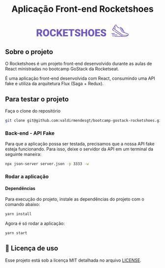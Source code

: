 <h1 align="center">
    <strong>Aplicação Front-end Rocketshoes</strong>
    <br />
    <br />
  <img alt="Rocketshoes" title="Rocketshoes" src=".github/logo.svg" width="300px" />
</h1>

## Sobre o projeto

O Rocketshoes é um projeto front-end desenvolvido durante as aulas de React ministradas no bootcamp GoStack da Rocketseat.

É uma aplicação front-end desenvolvida com React, consumindo uma API fake e utiliza da arquitetura Flux (Saga + Redux).

## Para testar o projeto

Faça o clone do repositório
```bash
git clone git@github.com:valdirmendesgt/bootcamp-gostack-rocketshoes.git
```

### Back-end - API Fake 

Para que a aplicação possa ser testada, precisamos que a nossa API fake esteja funcionando. 
Para isso, deixe o servidor da API em um terminal da seguinte maneira:

```bash
npx json-server server.json -p 3333 -w
```

### Rodar a aplicação

#### Dependências
Para execução do projeto, instale as dependências do projeto com o comando abaixo:

```bash
yarn install
```

Agora é só rodar a aplicação:

```bash
yarn start
```

## :page_facing_up: Licença de uso

Esse projeto está sob a licença MIT detalhada no arquivo [LICENSE](LICENSE.md).